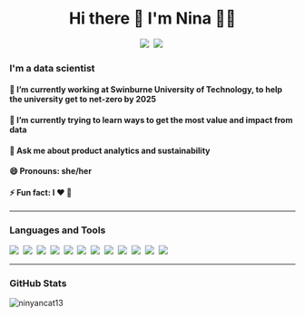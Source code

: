 <h1 align='center'> Hi there  👋  I'm Nina  👩‍💻 </h1>
  
<p align='center'>
  <a href="https://www.linkedin.com/in/nina-kumagai/"><img src="https://img.shields.io/badge/linkedin-%230077B5.svg?&style=for-the-badge&logo=linkedin&logoColor=white"/></a>&nbsp;
  <a href="https://github.com/ninyancat13"><img src="https://img.shields.io/badge/GitHub-100000?style=for-the-badge&logo=github&logoColor=white"/></a>&nbsp;
</p>

<p align='left'>
<h3 align='left'> I'm a data scientist </h3>
<h4 align='left'> 🔭 I’m currently working at Swinburne University of Technology, to help the university get to net-zero by 2025 </h4>
<h4 align='left'> 🌱 I’m currently trying to learn ways to get the most value and impact from data </h4>
<h4 align='left'> 💬 Ask me about product analytics and sustainability </h4>
<h4 align='left'> 😄 Pronouns: she/her </h4>
<h4 align='left'> ⚡ Fun fact: I ❤️ 🍣 </h4>
</p>

<hr>

<h3> Languages and Tools </h3>
<p >
  <img src="https://img.shields.io/badge/Python-3776AB?style=for-the-badge&logo=python&logoColor=white" />&nbsp;&nbsp;<img
src="https://img.shields.io/badge/R-276DC3?style=for-the-badge&logo=r&logoColor=white" />&nbsp;&nbsp;<img
src="https://img.shields.io/badge/MySQL-005C84?style=for-the-badge&logo=mysql&logoColor=white" />&nbsp;&nbsp;<img
src="https://img.shields.io/badge/Databricks-FF3621?style=for-the-badge&logo=Databricks&logoColor=white" />&nbsp;&nbsp;<img
src="https://img.shields.io/badge/Amazon_AWS-FF9900?style=for-the-badge&logo=amazonaws&logoColor=white" />&nbsp;&nbsp;<img                                 src="https://img.shields.io/badge/Spark%20AR-FF5C83?style=for-the-badge&logo=Spark AR&logoColor=white" />&nbsp;&nbsp;<img     
src="https://img.shields.io/badge/Airflow-017CEE?style=for-the-badge&logo=Apache%20Airflow&logoColor=white" />&nbsp;&nbsp;<img  
src="https://img.shields.io/badge/Microsoft_Excel-217346?style=for-the-badge&logo=microsoft-excel&logoColor=white" />&nbsp;&nbsp;<img
src="https://img.shields.io/badge/Tableau-E97627?style=for-the-badge&logo=Tableau&logoColor=white" />&nbsp;&nbsp;<img
src="https://img.shields.io/badge/VIM-%2311AB00.svg?&style=for-the-badge&logo=vim&logoColor=white" />&nbsp;&nbsp;<img
src="https://img.shields.io/badge/GIT-E44C30?style=for-the-badge&logo=git&logoColor=white" />&nbsp;&nbsp;<img
src="https://img.shields.io/badge/iTerm2-000000?style=for-the-badge&logo=iterm2&logoColor=white" />&nbsp;&nbsp;<img
</p>

<hr>

<h3> GitHub Stats </h3>
<p align="left"><img align="left" src="https://github-readme-stats.vercel.app/api?username=ninyancat13&theme=tokyonight&show_icons=true&hide=contribs,prs,issues" alt="ninyancat13" /></p>

